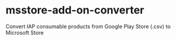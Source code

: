 # msstore-add-on-converter
 Convert IAP consumable products from Google Play Store (.csv) to Microsoft Store
